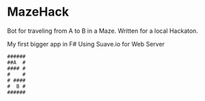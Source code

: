 # MazeHack
Bot for traveling from A to B in a Maze. 
Written for a local Hackaton.

My first bigger app in F#
Using Suave.io for Web Server


    ######
    ##A  #
    #### #
    #    #
    # ####
    #  B #
    ######
